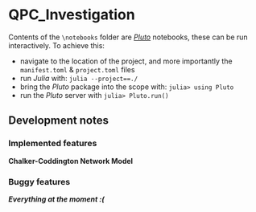 # QPC_Investigation

Contents of the `\notebooks` folder are [*Pluto*](https://juliapackages.com/p/pluto) notebooks, these can be run interactively.
To achieve this:
- navigate to the location of the project, and more importantly the `manifest.toml` & `project.toml` files
- run *Julia* with: `julia --project==./`
- bring the *Pluto* package into the scope with: `julia> using Pluto`
- run the *Pluto* server with `julia> Pluto.run()`

## Development notes

### Implemented features

**Chalker-Coddington Network Model**

### Buggy features

***Everything at the moment :(***
